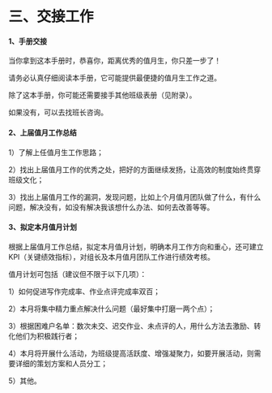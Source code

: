 # 三、交接工作

####  

#### 1、手册交接

当你拿到这本手册时，恭喜你，距离优秀的值月生，你只差一步了！

请务必认真仔细阅读本手册，它可能提供最便捷的值月生工作之道。

除了这本手册，你可能还需要接手其他班级表册（见附录）。

如果没有，可以去找班长咨询。

####  

#### 2、上届值月工作总结

1）了解上任值月生工作思路；

2）找出上届值月工作的优秀之处，把好的方面继续发扬，让高效的制度始终贯穿班级文化；

3）找出上届值月工作的漏洞，发现问题，比如上个月值月团队做了什么，有什么问题，解决没有，如没有解决我该想什么办法、如何去改善等等。

####  

#### 3、拟定本月值月计划

根据上届值月工作总结，拟定本月值月计划，明确本月工作方向和重心，还可建立KPI（关键绩效指标），对组长及本月值月团队工作进行绩效考核。

值月计划可包括（建议但不限于以下几项）：

1）如何促进写作完成率、作业点评完成率双百；

2）本月将集中精力重点解决什么问题（最好集中打磨一两个点）；

3）根据困难户名单：数次未交、迟交作业、未点评的人，用什么方法去激励、转化他们为积极践行者；

4）本月将开展什么活动，为班级提高活跃度、增强凝聚力，如要开展活动，则需要详细的策划方案和人员分工；

5）其他。

